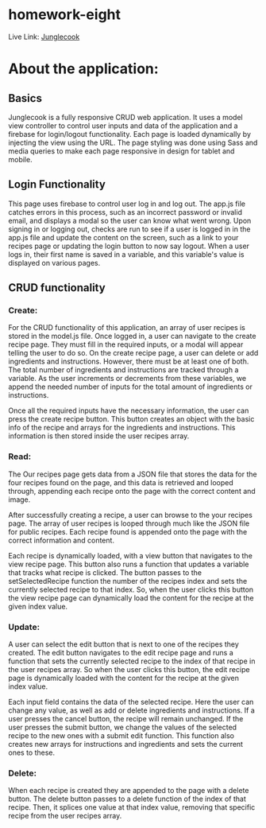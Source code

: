 # homework-eight

Live Link: [Junglecook](https://jrk-junglecook.web.app)

# About the application:

## Basics

Junglecook is a fully responsive CRUD web application. It uses a model view controller to control user inputs and data of the application and a firebase for login/logout functionality. Each page is loaded dynamically by injecting the view using the URL. The page styling was done using Sass and media queries to make each page responsive in design for tablet and mobile.

## Login Functionality

This page uses firebase to control user log in and log out. The app.js file catches errors in this process, such as an incorrect password or invalid email, and displays a modal so the user can know what went wrong. Upon signing in or logging out, checks are run to see if a user is logged in in the app.js file and update the content on the screen, such as a link to your recipes page or updating the login button to now say logout. When a user logs in, their first name is saved in a variable, and this variable's value is displayed on various pages.

## CRUD functionality

### Create:

For the CRUD functionality of this application, an array of user recipes is stored in the model.js file. Once logged in, a user can navigate to the create recipe page. They must fill in the required inputs, or a modal will appear telling the user to do so. On the create recipe page, a user can delete or add ingredients and instructions. However, there must be at least one of both. The total number of ingredients and instructions are tracked through a variable. As the user increments or decrements from these variables, we append the needed number of inputs for the total amount of ingredients or instructions.

Once all the required inputs have the necessary information, the user can press the create recipe button. This button creates an object with the basic info of the recipe and arrays for the ingredients and instructions. This information is then stored inside the user recipes array.

### Read:

The Our recipes page gets data from a JSON file that stores the data for the four recipes found on the page, and this data is retrieved and looped through, appending each recipe onto the page with the correct content and image.

After successfully creating a recipe, a user can browse to the your recipes page. The array of user recipes is looped through much like the JSON file for public recipes. Each recipe found is appended onto the page with the correct information and content.

Each recipe is dynamically loaded, with a view button that navigates to the view recipe page. This button also runs a function that updates a variable that tracks what recipe is clicked. The button passes to the setSelectedRecipe function the number of the recipes index and sets the currently selected recipe to that index. So, when the user clicks this button the view recipe page can dynamically load the content for the recipe at the given index value.

### Update:

A user can select the edit button that is next to one of the recipes they created. The edit button navigates to the edit recipe page and runs a function that sets the currently selected recipe to the index of that recipe in the user recipes array. So when the user clicks this button, the edit recipe page is dynamically loaded with the content for the recipe at the given index value.

Each input field contains the data of the selected recipe. Here the user can change any value, as well as add or delete ingredients and instructions. If a user presses the cancel button, the recipe will remain unchanged. If the user presses the submit button, we change the values of the selected recipe to the new ones with a submit edit function. This function also creates new arrays for instructions and ingredients and sets the current ones to these.

### Delete:

When each recipe is created they are appended to the page with a delete button. The delete button passes to a delete function of the index of that recipe. Then, it splices one value at that index value, removing that specific recipe from the user recipes array.
